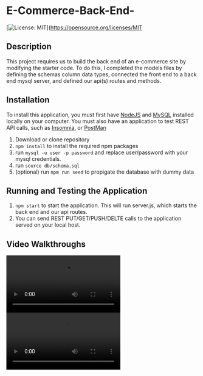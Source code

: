 # E-Commerce-Back-End-

[![License: MIT](https://img.shields.io/badge/License-MIT-blue.svg)](https://opensource.org/licenses/MIT

## Description

This project requires us to build the back end of an e-commerce site by modifying the starter code. To do this, I completed the models files by defining the schemas column data types, connected the front end to a back end mysql server, and defined our api(s) routes and methods.

## Installation

To install this application, you must first have [NodeJS](https://nodejs.org/en/) and [MySQL](https://www.mysql.com) installed locally on your computer. You must also have an application to test REST API calls, such as [Insomnia](https://insomnia.rest), or [PostMan](https://www.postman.com)

1. Download or clone repository
2. `npm install` to install the required npm packages
3. run `mysql -u user -p password` and replace user/password with your mysql credentials.
4. run `source db/schema.sql`
5. (optional) run `npm run seed` to propigate the database with dummy data

## Running and Testing the Application

1. `npm start` to start the application. This will run server.js, which starts the back end and our api routes.
2. You can send REST PUT/GET/PUSH/DELTE calls to the application served on your local host.

## Video Walkthroughs

![VIDEO: API CALLS](./_assets_/REST_API_calls.mov)
![VIDEO: STARTING APPLICATION](./_assets_/VideoWalkthrough.mov)
